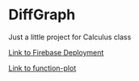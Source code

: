 # DiffGraph

Just a little project for Calculus class

[Link to Firebase Deployment](https://diffgraph-1.web.app/)

[Link to function-plot](https://github.com/mauriciopoppe/function-plot)
